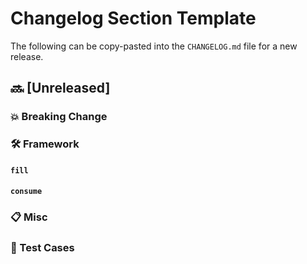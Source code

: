 # Changelog Section Template

The following can be copy-pasted into the `CHANGELOG.md` file for a new release.

## 🔜 [Unreleased]

### 💥 Breaking Change

### 🛠️ Framework

#### `fill`

#### `consume`

### 📋 Misc

### 🧪 Test Cases
